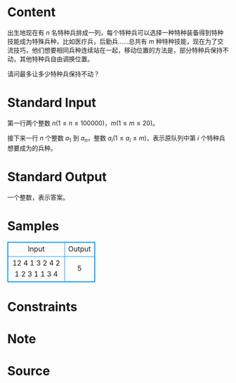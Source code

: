 
# Content

出生地现在有 $n$ 名特种兵排成一列，每个特种兵可以选择一种特种装备得到特种技能成为特殊兵种，比如医疗兵，后勤兵……总共有 $m$ 种特种技能，现在为了交流技巧，他们想要相同兵种连续站在一起，移动位置的方法是，部分特种兵保持不动，其他特种兵自由调换位置。

请问最多让多少特种兵保持不动？

# Standard Input

第一行两个整数 $n(1\le n\le 100000)$，$m(1\le m \le 20)$。

接下来一行 $n$ 个整数 $a_1$ 到 $a_n$，整数 $a_i(1\le a_i \le m)$，表示原队列中第 $i$ 个特种兵想要成为的兵种。

# Standard Output

一个整数，表示答案。

# Samples

<style>
        table,table tr th, table tr td { border:1px solid #0094ff; }
        table { width: 200px; min-height: 25px; line-height: 25px; text-align: center; border-collapse: collapse;}   
    </style>
<table>
	<tr>
		<td>Input</td>
		<td>Output</td>
	</tr>
<tr><td>12 4
1 3 2 4 2 1 2 3 1 1 3 4</td><td>5</td></tr></table>


# Constraints



# Note



# Source


